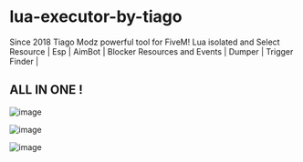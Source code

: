 # lua-executor-by-tiago

Since 2018 Tiago Modz  powerful tool for FiveM!
Lua isolated and Select Resource | Esp | AimBot | Blocker Resources and Events | Dumper | Trigger Finder |
## ALL IN ONE !

![image](https://github.com/stenkenj/lua-executor-by-tiago/assets/159486539/52bd2b1b-fefd-4977-8963-baaa2edff3d9)

![image](https://github.com/stenkenj/lua-executor-by-tiago/assets/159486539/43edd0aa-285f-4d5b-88d7-8baf94303323)

![image](https://github.com/ddrjeda/FiveM-EXECUTOR/assets/166928740/0022eb56-7346-4a71-9ce0-fdca5c2e1288)


